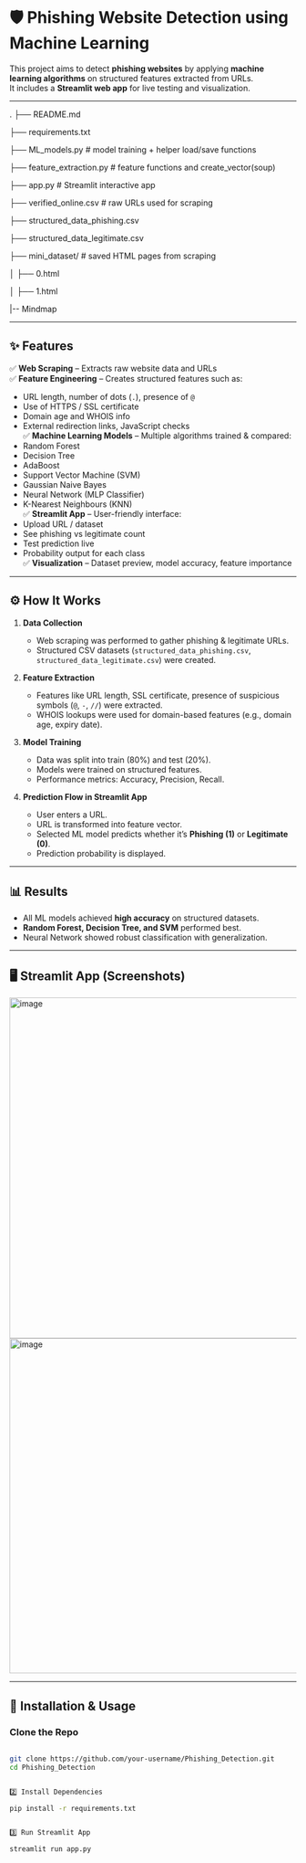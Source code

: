 # 🛡️ Phishing Website Detection using Machine Learning

This project aims to detect **phishing websites** by applying **machine learning algorithms** on structured features extracted from URLs.  
It includes a **Streamlit web app** for live testing and visualization.  

---

.
├── README.md

├── requirements.txt

├── ML_models.py               # model training + helper load/save functions

├── feature_extraction.py      # feature functions and create_vector(soup)

├── app.py                     # Streamlit interactive app

├── verified_online.csv        # raw URLs used for scraping

├── structured_data_phishing.csv

├── structured_data_legitimate.csv

├── mini_dataset/              # saved HTML pages from scraping

│   ├── 0.html

│   ├── 1.html

|-- Mindmap


---

## ✨ Features
✅ **Web Scraping** – Extracts raw website data and URLs  
✅ **Feature Engineering** – Creates structured features such as:
- URL length, number of dots (`.`), presence of `@`
- Use of HTTPS / SSL certificate  
- Domain age and WHOIS info  
- External redirection links, JavaScript checks  
✅ **Machine Learning Models** – Multiple algorithms trained & compared:
- Random Forest
- Decision Tree
- AdaBoost
- Support Vector Machine (SVM)
- Gaussian Naive Bayes
- Neural Network (MLP Classifier)
- K-Nearest Neighbours (KNN)  
✅ **Streamlit App** – User-friendly interface:
- Upload URL / dataset
- See phishing vs legitimate count
- Test prediction live
- Probability output for each class  
✅ **Visualization** – Dataset preview, model accuracy, feature importance  

---

## ⚙️ How It Works
1. **Data Collection**  
   - Web scraping was performed to gather phishing & legitimate URLs.  
   - Structured CSV datasets (`structured_data_phishing.csv`, `structured_data_legitimate.csv`) were created.  

2. **Feature Extraction**  
   - Features like URL length, SSL certificate, presence of suspicious symbols (`@`, `-`, `//`) were extracted.  
   - WHOIS lookups were used for domain-based features (e.g., domain age, expiry date).  

3. **Model Training**  
   - Data was split into train (80%) and test (20%).  
   - Models were trained on structured features.  
   - Performance metrics: Accuracy, Precision, Recall.  

4. **Prediction Flow in Streamlit App**  
   - User enters a URL.  
   - URL is transformed into feature vector.  
   - Selected ML model predicts whether it’s **Phishing (1)** or **Legitimate (0)**.  
   - Prediction probability is displayed.  

---

## 📊 Results
- All ML models achieved **high accuracy** on structured datasets.  
- **Random Forest, Decision Tree, and SVM** performed best.  
- Neural Network showed robust classification with generalization.  

---

## 🖥️ Streamlit App (Screenshots)
<img width="1279" height="597" alt="image" src="https://github.com/user-attachments/assets/b10df2ac-3746-4398-a45b-0b9ea1592196" />

<img width="1323" height="587" alt="image" src="https://github.com/user-attachments/assets/1d21db58-191f-4b47-9110-73b6a8c3baf0" />


---

## 🚀 Installation & Usage
### Clone the Repo
```bash

git clone https://github.com/your-username/Phishing_Detection.git
cd Phishing_Detection


2️⃣ Install Dependencies

pip install -r requirements.txt


3️⃣ Run Streamlit App

streamlit run app.py

